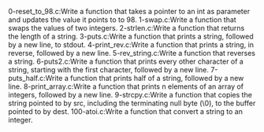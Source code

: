 0-reset_to_98.c:Write a function that takes a pointer to an int as parameter and updates the value it points to to 98.
1-swap.c:Write a function that swaps the values of two integers.
2-strlen.c:Write a function that returns the length of a string.
3-puts.c:Write a function that prints a string, followed by a new line, to stdout.
4-print_rev.c:Write a function that prints a string, in reverse, followed by a new line.
5-rev_string.c:Write a function that reverses a string.
6-puts2.c:Write a function that prints every other character of a string, starting with the first character, followed by a new line.
7-puts_half.c:Write a function that prints half of a string, followed by a new line.
8-print_array.c:Write a function that prints n elements of an array of integers, followed by a new line.
9-strcpy.c:Write a function that copies the string pointed to by src, including the terminating null byte (\0), to the buffer pointed to by dest.
100-atoi.c:Write a function that convert a string to an integer.
